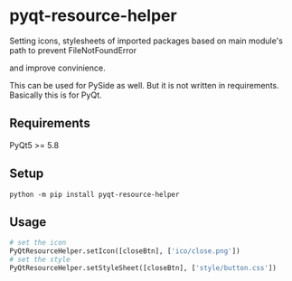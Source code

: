 # pyqt-resource-helper
Setting icons, stylesheets of imported packages based on main module's path to prevent FileNotFoundError

and improve convinience.

This can be used for PySide as well. But it is not written in requirements. Basically this is for PyQt.

## Requirements
PyQt5 >= 5.8

## Setup
`python -m pip install pyqt-resource-helper`

## Usage
```python
# set the icon
PyQtResourceHelper.setIcon([closeBtn], ['ico/close.png']) 
# set the style
PyQtResourceHelper.setStyleSheet([closeBtn], ['style/button.css'])
```
